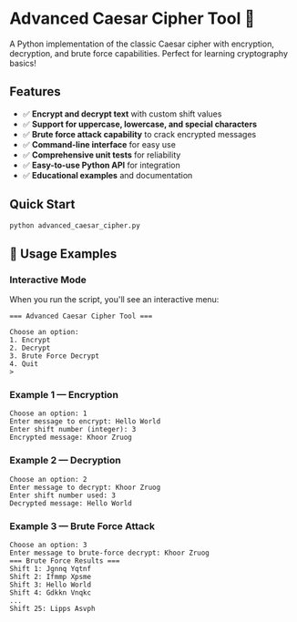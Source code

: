 # Advanced Caesar Cipher Tool 🔐

A Python implementation of the classic Caesar cipher with encryption, decryption, and brute force capabilities. Perfect for learning cryptography basics!

## Features

- ✅ **Encrypt and decrypt text** with custom shift values
- ✅ **Support for uppercase, lowercase, and special characters**
- ✅ **Brute force attack capability** to crack encrypted messages
- ✅ **Command-line interface** for easy use
- ✅ **Comprehensive unit tests** for reliability
- ✅ **Easy-to-use Python API** for integration
- ✅ **Educational examples** and documentation

## Quick Start

```bash
python advanced_caesar_cipher.py
```
## 📘 Usage Examples

### Interactive Mode
When you run the script, you'll see an interactive menu:

```text
=== Advanced Caesar Cipher Tool ===

Choose an option:
1. Encrypt
2. Decrypt
3. Brute Force Decrypt
4. Quit
>
```

### Example 1 — Encryption
```text
Choose an option: 1
Enter message to encrypt: Hello World
Enter shift number (integer): 3
Encrypted message: Khoor Zruog
```

### Example 2 — Decryption
```
Choose an option: 2
Enter message to decrypt: Khoor Zruog
Enter shift number used: 3
Decrypted message: Hello World
```

### Example 3 — Brute Force Attack
```
Choose an option: 3
Enter message to brute-force decrypt: Khoor Zruog
=== Brute Force Results ===
Shift 1: Jgnnq Yqtnf
Shift 2: Ifmmp Xpsme
Shift 3: Hello World
Shift 4: Gdkkn Vnqkc
...
Shift 25: Lipps Asvph
```
